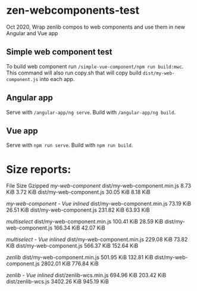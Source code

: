 # zen-webcomponents-test
Oct 2020, Wrap zenlib compos to web components and use them in new Angular and Vue app

## Simple web component test
To build web component run `/simple-vue-component/npm run build:mwc`.
This command will also run copy.sh that will copy build `dist/my-web-component.js` into each app.

## Angular app
Serve with `/angular-app/ng serve`. Build with `/angular-app/ng build`.

## Vue app
Serve with `npm run serve`. Build with `npm run build`.

# Size reports:

  File                            Size                                             Gzipped
*my-web-component*
  dist/my-web-component.min.js    8.73 KiB                                         3.72 KiB
  dist/my-web-component.js        30.05 KiB                                        8.18 KiB

*my-web-component - Vue inlined*
  dist/my-web-component.min.js    73.19 KiB                                        26.51 KiB
  dist/my-web-component.js        231.82 KiB                                       63.93 KiB

*multiselect*
  dist/my-web-component.min.js    100.41 KiB                                       28.59 KiB
  dist/my-web-component.js        166.34 KiB                                       42.07 KiB

*multiselect - Vue inlined*
  dist/my-web-component.min.js    229.08 KiB                                       73.82 KiB
  dist/my-web-component.js        566.37 KiB                                       152.64 KiB

*zenlib*
  dist/my-web-component.min.js    501.95 KiB                                       132.81 KiB
  dist/my-web-component.js        2802.01 KiB                                      776.84 KiB

*zenlib - Vue inlined*
  dist/zenlib-wcs.min.js    694.96 KiB                                          203.42 KiB
  dist/zenlib-wcs.js        3402.26 KiB                                         945.19 KiB